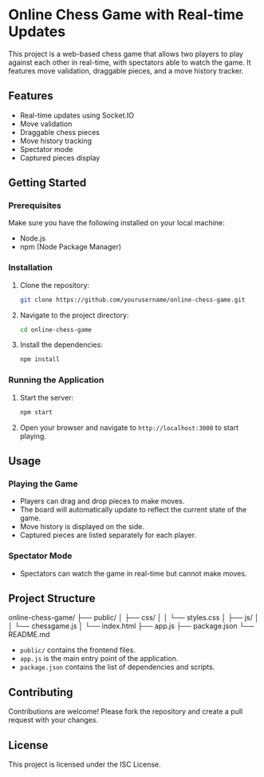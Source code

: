 # Online Chess Game with Real-time Updates

This project is a web-based chess game that allows two players to play against each other in real-time, with spectators able to watch the game. It features move validation, draggable pieces, and a move history tracker.

## Features

- Real-time updates using Socket.IO
- Move validation
- Draggable chess pieces
- Move history tracking
- Spectator mode
- Captured pieces display

## Getting Started

### Prerequisites

Make sure you have the following installed on your local machine:

- Node.js
- npm (Node Package Manager)

### Installation

1. Clone the repository:
    ```sh
    git clone https://github.com/yourusername/online-chess-game.git
    ```

2. Navigate to the project directory:
    ```sh
    cd online-chess-game
    ```

3. Install the dependencies:
    ```sh
    npm install
    ```

### Running the Application

1. Start the server:
    ```sh
    npm start
    ```

2. Open your browser and navigate to `http://localhost:3000` to start playing.

## Usage

### Playing the Game

- Players can drag and drop pieces to make moves.
- The board will automatically update to reflect the current state of the game.
- Move history is displayed on the side.
- Captured pieces are listed separately for each player.

### Spectator Mode

- Spectators can watch the game in real-time but cannot make moves.

## Project Structure
online-chess-game/
├── public/
│ ├── css/
│ │ └── styles.css
│ ├── js/
│ │ └── chessgame.js
│ └── index.html
├── app.js
├── package.json
└── README.md


- `public/` contains the frontend files.
- `app.js` is the main entry point of the application.
- `package.json` contains the list of dependencies and scripts.

## Contributing

Contributions are welcome! Please fork the repository and create a pull request with your changes.

## License

This project is licensed under the ISC License.



